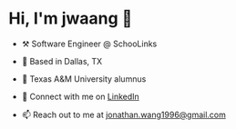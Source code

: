 <h1>Hi, I'm jwaang 👋</h1>

- ⚒ Software Engineer @ SchooLinks

- 📍 Based in Dallas, TX

- 🏫 Texas A&M University alumnus

- 📄 Connect with me on [LinkedIn](https://www.linkedin.com/in/jwaang/)

- 📫 Reach out to me at jonathan.wang1996@gmail.com
